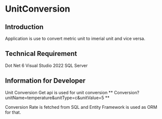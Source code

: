 # UnitConversion

## Introduction
  Application is use to convert metric unit to imerial unit and vice versa.
  
## Technical Requirement
  Dot Net 6
  Visual Studio 2022
  SQL Server

## Information for Developer
  Unit Conversion Get api is used for unit conversion
 ** Conversion?unitName=temperature&unitType=c&unitValue=5 **
  
  Conversion Rate is fetched from SQL and Entity Framework is used as ORM for that.
  
    
